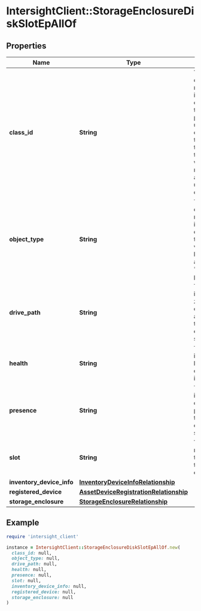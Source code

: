# IntersightClient::StorageEnclosureDiskSlotEpAllOf

## Properties

| Name | Type | Description | Notes |
| ---- | ---- | ----------- | ----- |
| **class_id** | **String** | The fully-qualified name of the instantiated, concrete type. This property is used as a discriminator to identify the type of the payload when marshaling and unmarshaling data. | [default to &#39;storage.EnclosureDiskSlotEp&#39;] |
| **object_type** | **String** | The fully-qualified name of the instantiated, concrete type. The value should be the same as the &#39;ClassId&#39; property. | [default to &#39;storage.EnclosureDiskSlotEp&#39;] |
| **drive_path** | **String** | This field identifies the zoning configuration applied to  this enclosure slot. | [optional] |
| **health** | **String** | This field identifies the health of the disk inserted in the slot. | [optional] |
| **presence** | **String** | This field identifies the disk is present in the enclosure slot. | [optional] |
| **slot** | **String** | This field represents the slot Id in the storage enclosure. | [optional] |
| **inventory_device_info** | [**InventoryDeviceInfoRelationship**](InventoryDeviceInfoRelationship.md) |  | [optional] |
| **registered_device** | [**AssetDeviceRegistrationRelationship**](AssetDeviceRegistrationRelationship.md) |  | [optional] |
| **storage_enclosure** | [**StorageEnclosureRelationship**](StorageEnclosureRelationship.md) |  | [optional] |

## Example

```ruby
require 'intersight_client'

instance = IntersightClient::StorageEnclosureDiskSlotEpAllOf.new(
  class_id: null,
  object_type: null,
  drive_path: null,
  health: null,
  presence: null,
  slot: null,
  inventory_device_info: null,
  registered_device: null,
  storage_enclosure: null
)
```


